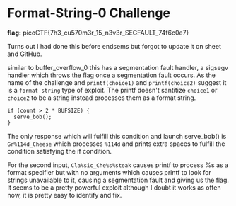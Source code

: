 # Format-String-0 Challenge

**flag:** picoCTF{7h3_cu570m3r_15_n3v3r_SEGFAULT_74f6c0e7}

Turns out I had done this before endsems but forgot to update it on sheet and GitHub. 

similar to buffer_overflow_0 this has a segmentation fault handler, a sigsegv handler which throws the flag once a segmentation fault occurs. As the name of the challenge and `printf(choice1)` and `printf(choice2)` suggest it is a `format string` type of exploit. The printf doesn't santitize `choice1` or `choice2` to be a string instead processes them as a format string. 

```  
if (count > 2 * BUFSIZE) {
  serve_bob();
}
```
The only response which will fulfill this condition and launch serve_bob() is `Gr%114d_Cheese` which processes `%114d` and prints extra spaces to fulfill the condition satisfying the if condition. 

For the second input, `Cla%sic_Che%s%steak` causes printf to process %s as a format specifier but with no arguments which causes printf to look for strings unavailable to it, causing a segmentation fault and giving us the flag. 
It seems to be a pretty powerful exploit although I doubt it works as often now, it is pretty easy to identify and fix. 
